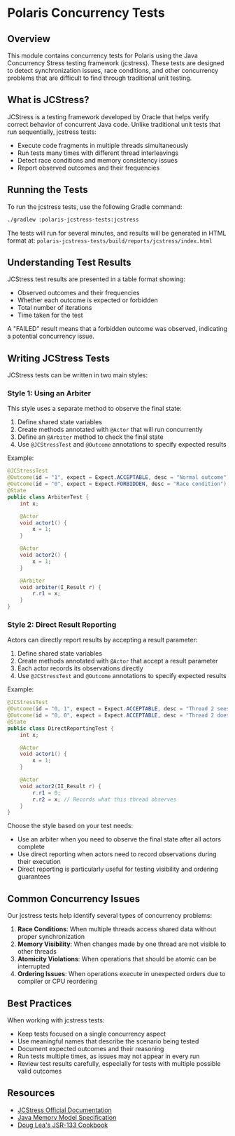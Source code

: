 <!--
  Licensed to the Apache Software Foundation (ASF) under one
  or more contributor license agreements.  See the NOTICE file
  distributed with this work for additional information
  regarding copyright ownership.  The ASF licenses this file
  to you under the Apache License, Version 2.0 (the
  "License"); you may not use this file except in compliance
  with the License.  You may obtain a copy of the License at
 
   http://www.apache.org/licenses/LICENSE-2.0
 
  Unless required by applicable law or agreed to in writing,
  software distributed under the License is distributed on an
  "AS IS" BASIS, WITHOUT WARRANTIES OR CONDITIONS OF ANY
  KIND, either express or implied.  See the License for the
  specific language governing permissions and limitations
  under the License.
-->

# Polaris Concurrency Tests

## Overview

This module contains concurrency tests for Polaris using the Java Concurrency Stress testing framework (jcstress). These tests are designed to detect synchronization issues, race conditions, and other concurrency problems that are difficult to find through traditional unit testing.

## What is JCStress?

JCStress is a testing framework developed by Oracle that helps verify correct behavior of concurrent Java code. Unlike traditional unit tests that run sequentially, jcstress tests:

- Execute code fragments in multiple threads simultaneously
- Run tests many times with different thread interleavings
- Detect race conditions and memory consistency issues
- Report observed outcomes and their frequencies

## Running the Tests

To run the jcstress tests, use the following Gradle command:

```bash
./gradlew :polaris-jcstress-tests:jcstress
```

The tests will run for several minutes, and results will be generated in HTML format at:
`polaris-jcstress-tests/build/reports/jcstress/index.html`

## Understanding Test Results

JCStress test results are presented in a table format showing:

- Observed outcomes and their frequencies
- Whether each outcome is expected or forbidden
- Total number of iterations
- Time taken for the test

A "FAILED" result means that a forbidden outcome was observed, indicating a potential concurrency issue.

## Writing JCStress Tests

JCStress tests can be written in two main styles:

### Style 1: Using an Arbiter

This style uses a separate method to observe the final state:

1. Define shared state variables
2. Create methods annotated with `@Actor` that will run concurrently
3. Define an `@Arbiter` method to check the final state
4. Use `@JCStressTest` and `@Outcome` annotations to specify expected results

Example:
```java
@JCStressTest
@Outcome(id = "1", expect = Expect.ACCEPTABLE, desc = "Normal outcome")
@Outcome(id = "0", expect = Expect.FORBIDDEN, desc = "Race condition")
@State
public class ArbiterTest {
    int x;

    @Actor
    void actor1() {
        x = 1;
    }

    @Actor
    void actor2() {
        x = 1;
    }

    @Arbiter
    void arbiter(I_Result r) {
        r.r1 = x;
    }
}
```

### Style 2: Direct Result Reporting

Actors can directly report results by accepting a result parameter:

1. Define shared state variables
2. Create methods annotated with `@Actor` that accept a result parameter
3. Each actor records its observations directly
4. Use `@JCStressTest` and `@Outcome` annotations to specify expected results

Example:
```java
@JCStressTest
@Outcome(id = "0, 1", expect = Expect.ACCEPTABLE, desc = "Thread 2 sees the write")
@Outcome(id = "0, 0", expect = Expect.ACCEPTABLE, desc = "Thread 2 doesn't see the write")
@State
public class DirectReportingTest {
    int x;

    @Actor
    void actor1() {
        x = 1;
    }

    @Actor
    void actor2(II_Result r) {
        r.r1 = 0;
        r.r2 = x; // Records what this thread observes
    }
}
```

Choose the style based on your test needs:
- Use an arbiter when you need to observe the final state after all actors complete
- Use direct reporting when actors need to record observations during their execution
- Direct reporting is particularly useful for testing visibility and ordering guarantees

## Common Concurrency Issues

Our jcstress tests help identify several types of concurrency problems:

1. **Race Conditions**: When multiple threads access shared data without proper synchronization
2. **Memory Visibility**: When changes made by one thread are not visible to other threads
3. **Atomicity Violations**: When operations that should be atomic can be interrupted
4. **Ordering Issues**: When operations execute in unexpected orders due to compiler or CPU reordering

## Best Practices

When working with jcstress tests:

- Keep tests focused on a single concurrency aspect
- Use meaningful names that describe the scenario being tested
- Document expected outcomes and their reasoning
- Run tests multiple times, as issues may not appear in every run
- Review test results carefully, especially for tests with multiple possible valid outcomes

## Resources

- [JCStress Official Documentation](https://wiki.openjdk.java.net/display/CodeTools/jcstress)
- [Java Memory Model Specification](https://docs.oracle.com/javase/specs/jls/se8/html/jls-17.html#jls-17.4)
- [Doug Lea's JSR-133 Cookbook](http://gee.cs.oswego.edu/dl/jmm/cookbook.html)
